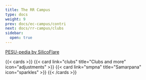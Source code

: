 ```yaml
---
title: The RR Campus
type: docs
weight: 9
prev: docs/ec-campus/contri
next: docs/rr-campus/clubs
sidebar:
  open: true
---
```


[PESU-pedia by SilicoFlare](https://pesupedia.vercel.app/intro.html)

{{< cards >}}
  {{< card link="clubs" title="Clubs and more" icon="adjustments" >}}
  {{< card link="smpna" title="Samarpana" icon="sparkles" >}}
{{< /cards >}}